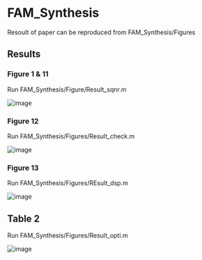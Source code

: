 # FAM_Synthesis
Resoult of paper can be reproduced from FAM_Synthesis/Figures
## Results
### Figure 1 & 11
Run FAM_Synthesis/Figure/Result_sqnr.m

![image](https://media.github.sydney.edu.au/user/6712/files/acf3da80-ed7d-11ec-97ad-ed8c1193110f)

### Figure 12
Run FAM_Synthesis/Figures/Result_check.m

![image](https://media.github.sydney.edu.au/user/6712/files/90f03900-ed7d-11ec-95bb-b4a2098cf3d5)

### Figure 13
Run FAM_Synthesis/Figures/REsult_dsp.m

![image](https://media.github.sydney.edu.au/user/6712/files/c8f77c00-ed7d-11ec-92c4-6aa21ad33958)

## Table 2
Run FAM_Synthesis/Figures/Result_opti.m

![image](https://media.github.sydney.edu.au/user/6712/files/a6b22e00-ed7e-11ec-8b98-249df1c3649b)

